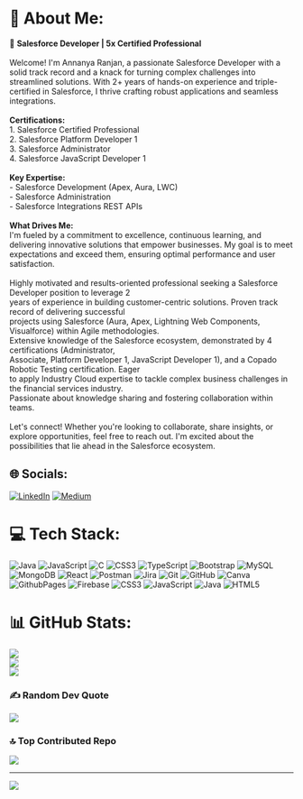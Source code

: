 # 💫 About Me:
🚀 **Salesforce Developer | 5x Certified Professional**<br><br>Welcome! I'm Annanya Ranjan, a passionate Salesforce Developer with a solid track record and a knack for turning complex challenges into streamlined solutions. With 2+ years of hands-on experience and triple-certified in Salesforce, I thrive crafting robust applications and seamless integrations.<br><br>**Certifications:**<br>1. Salesforce Certified Professional<br>2. Salesforce Platform Developer 1<br>3. Salesforce Administrator<br>4. Salesforce JavaScript Developer 1<br><br>**Key Expertise:**<br>- Salesforce Development (Apex, Aura, LWC)<br>- Salesforce Administration<br>- Salesforce Integrations REST APIs<br><br>**What Drives Me:**<br>I'm fueled by a commitment to excellence, continuous learning, and delivering innovative solutions that empower businesses. My goal is to meet expectations and exceed them, ensuring optimal performance and user satisfaction.<br><br>Highly motivated and results-oriented professional seeking a Salesforce Developer position to leverage 2 <br>years of experience in building customer-centric solutions. Proven track record of delivering successful <br>projects using Salesforce (Aura, Apex, Lightning Web Components, Visualforce) within Agile methodologies. <br>Extensive knowledge of the Salesforce ecosystem, demonstrated by 4 certifications (Administrator, <br>Associate, Platform Developer 1, JavaScript Developer 1), and a Copado Robotic Testing certification. Eager <br>to apply Industry Cloud expertise to tackle complex business challenges in the financial services industry. <br>Passionate about knowledge sharing and fostering collaboration within teams.<br><br>Let's connect! Whether you're looking to collaborate, share insights, or explore opportunities, feel free to reach out. I'm excited about the possibilities that lie ahead in the Salesforce ecosystem.


## 🌐 Socials:
[![LinkedIn](https://img.shields.io/badge/LinkedIn-%230077B5.svg?logo=linkedin&logoColor=white)](https://linkedin.com/in/https://www.linkedin.com/in/annanya-ranjan/) [![Medium](https://img.shields.io/badge/Medium-12100E?logo=medium&logoColor=white)](https://medium.com/@https://medium.com/@annanya17699) 

# 💻 Tech Stack:
![Java](https://img.shields.io/badge/java-%23ED8B00.svg?style=for-the-badge&logo=openjdk&logoColor=white) ![JavaScript](https://img.shields.io/badge/javascript-%23323330.svg?style=for-the-badge&logo=javascript&logoColor=%23F7DF1E) ![C](https://img.shields.io/badge/c-%2300599C.svg?style=for-the-badge&logo=c&logoColor=white) ![CSS3](https://img.shields.io/badge/css3-%231572B6.svg?style=for-the-badge&logo=css3&logoColor=white) ![TypeScript](https://img.shields.io/badge/typescript-%23007ACC.svg?style=for-the-badge&logo=typescript&logoColor=white) ![Bootstrap](https://img.shields.io/badge/bootstrap-%238511FA.svg?style=for-the-badge&logo=bootstrap&logoColor=white) ![MySQL](https://img.shields.io/badge/mysql-4479A1.svg?style=for-the-badge&logo=mysql&logoColor=white) ![MongoDB](https://img.shields.io/badge/MongoDB-%234ea94b.svg?style=for-the-badge&logo=mongodb&logoColor=white) ![React](https://img.shields.io/badge/react-%2320232a.svg?style=for-the-badge&logo=react&logoColor=%2361DAFB) ![Postman](https://img.shields.io/badge/Postman-FF6C37?style=for-the-badge&logo=postman&logoColor=white) ![Jira](https://img.shields.io/badge/jira-%230A0FFF.svg?style=for-the-badge&logo=jira&logoColor=white) ![Git](https://img.shields.io/badge/git-%23F05033.svg?style=for-the-badge&logo=git&logoColor=white) ![GitHub](https://img.shields.io/badge/github-%23121011.svg?style=for-the-badge&logo=github&logoColor=white) ![Canva](https://img.shields.io/badge/Canva-%2300C4CC.svg?style=for-the-badge&logo=Canva&logoColor=white) ![GithubPages](https://img.shields.io/badge/github%20pages-121013?style=for-the-badge&logo=github&logoColor=white) ![Firebase](https://img.shields.io/badge/firebase-%23039BE5.svg?style=for-the-badge&logo=firebase) ![CSS3](https://img.shields.io/badge/css3-%231572B6.svg?style=for-the-badge&logo=css3&logoColor=white) ![JavaScript](https://img.shields.io/badge/javascript-%23323330.svg?style=for-the-badge&logo=javascript&logoColor=%23F7DF1E) ![Java](https://img.shields.io/badge/java-%23ED8B00.svg?style=for-the-badge&logo=openjdk&logoColor=white) ![HTML5](https://img.shields.io/badge/html5-%23E34F26.svg?style=for-the-badge&logo=html5&logoColor=white)
# 📊 GitHub Stats:
![](https://github-readme-stats.vercel.app/api?username=annanya17699&theme=radical&hide_border=false&include_all_commits=true&count_private=true)<br/>
![](https://github-readme-streak-stats.herokuapp.com/?user=annanya17699&theme=radical&hide_border=false)<br/>
![](https://github-readme-stats.vercel.app/api/top-langs/?username=annanya17699&theme=radical&hide_border=false&include_all_commits=true&count_private=true&layout=compact)

### ✍️ Random Dev Quote
![](https://quotes-github-readme.vercel.app/api?type=horizontal&theme=tokyonight)

### 🔝 Top Contributed Repo
![](https://github-contributor-stats.vercel.app/api?username=annanya17699&limit=5&theme=dark&combine_all_yearly_contributions=true)

---
[![](https://visitcount.itsvg.in/api?id=annanya17699&icon=4&color=5)](https://visitcount.itsvg.in)

<!-- Proudly created with GPRM ( https://gprm.itsvg.in ) -->
